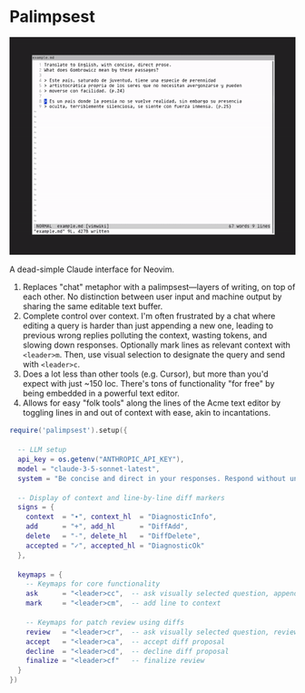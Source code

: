 # Palimpsest

![demo](https://raw.githubusercontent.com/tobyshooters/palimpsest/master/assets/translate.gif)

A dead-simple Claude interface for Neovim.

1. Replaces "chat" metaphor with a palimpsest—layers of writing, on top of
   each other. No distinction between user input and machine output by sharing
   the same editable text buffer.
2. Complete control over context. I'm often frustrated by a chat where editing
   a query is harder than just appending a new one, leading to previous wrong
   replies polluting the context, wasting tokens, and slowing down responses.
   Optionally mark lines as relevant context with `<leader>m`. Then, use visual
   selection to designate the query and send with `<leader>c`.
3. Does a lot less than other tools (e.g. Cursor), but more than you'd expect
   with just ~150 loc. There's tons of functionality "for free" by being
   embedded in a powerful text editor.
4. Allows for easy "folk tools" along the lines of the Acme text editor by
   toggling lines in and out of context with ease, akin to incantations.

```lua
require('palimpsest').setup({

  -- LLM setup
  api_key = os.getenv("ANTHROPIC_API_KEY"),
  model = "claude-3-5-sonnet-latest",
  system = "Be concise and direct in your responses. Respond without unnecessary explanation.",
  
  -- Display of context and line-by-line diff markers
  signs = {
    context  = "∙", context_hl  = "DiagnosticInfo",
    add      = "+", add_hl      = "DiffAdd",
    delete   = "-", delete_hl   = "DiffDelete",
    accepted = "✓", accepted_hl = "DiagnosticOk"
  },
  
  keymaps = {
    -- Keymaps for core functionality
    ask      = "<leader>cc",  -- ask visually selected question, append response
    mark     = "<leader>cm",  -- add line to context
    
    -- Keymaps for patch review using diffs
    review   = "<leader>cr",  -- ask visually selected question, review response diff 
    accept   = "<leader>ca",  -- accept diff proposal
    decline  = "<leader>cd",  -- decline diff proposal
    finalize = "<leader>cf"   -- finalize review
  }
})
```
